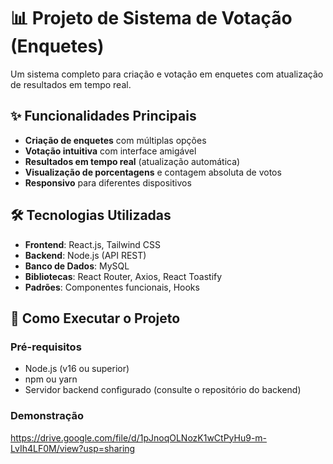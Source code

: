 # 📊 Projeto de Sistema de Votação (Enquetes)

Um sistema completo para criação e votação em enquetes com atualização de resultados em tempo real.

## ✨ Funcionalidades Principais

- **Criação de enquetes** com múltiplas opções
- **Votação intuitiva** com interface amigável
- **Resultados em tempo real** (atualização automática)
- **Visualização de porcentagens** e contagem absoluta de votos
- **Responsivo** para diferentes dispositivos

## 🛠️ Tecnologias Utilizadas

- **Frontend**: React.js, Tailwind CSS
- **Backend**: Node.js (API REST)
- **Banco de Dados**: MySQL
- **Bibliotecas**: React Router, Axios, React Toastify
- **Padrões**: Componentes funcionais, Hooks

## 🚀 Como Executar o Projeto

### Pré-requisitos
- Node.js (v16 ou superior)
- npm ou yarn
- Servidor backend configurado (consulte o repositório do backend)

### Demonstração
https://drive.google.com/file/d/1pJnoqOLNozK1wCtPyHu9-m-LvIh4LF0M/view?usp=sharing

